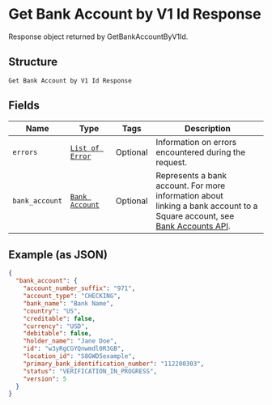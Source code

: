 
# Get Bank Account by V1 Id Response

Response object returned by GetBankAccountByV1Id.

## Structure

`Get Bank Account by V1 Id Response`

## Fields

| Name | Type | Tags | Description |
|  --- | --- | --- | --- |
| `errors` | [`List of Error`](/doc/models/error.md) | Optional | Information on errors encountered during the request. |
| `bank_account` | [`Bank Account`](/doc/models/bank-account.md) | Optional | Represents a bank account. For more information about<br>linking a bank account to a Square account, see<br>[Bank Accounts API](https://developer.squareup.com/docs/docs/bank-accounts-api). |

## Example (as JSON)

```json
{
  "bank_account": {
    "account_number_suffix": "971",
    "account_type": "CHECKING",
    "bank_name": "Bank Name",
    "country": "US",
    "creditable": false,
    "currency": "USD",
    "debitable": false,
    "holder_name": "Jane Doe",
    "id": "w3yRgCGYQnwmdl0R3GB",
    "location_id": "S8GWD5example",
    "primary_bank_identification_number": "112200303",
    "status": "VERIFICATION_IN_PROGRESS",
    "version": 5
  }
}
```

